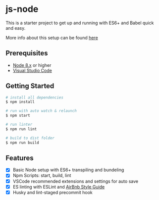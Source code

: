 # js-node

This is a starter project to get up and running with ES6+ and Babel quick and easy.

More info about this setup can be found [here]( https://medium.freecodecamp.org/these-tools-will-help-you-write-clean-code-da4b5401f68e)

## Prerequisites

- [Node 8.x](https://nodejs.org/en/) or higher
- [Visual Studio Code](https://code.visualstudio.com/)

## Getting Started

```bash
# install all dependencies
$ npm install

# run with auto watch & relaunch
$ npm start

# run linter
$ npm run lint

# build to dist folder
$ npm run build
```

## Features

- [x] Basic Node setup with ES6+ transpiling and bundeling
- [x] Npm Scripts: start, build, lint
- [x] VSCode recommended extensions and settings for auto save
- [x] ES linting with ESLint and [AirBnb Style Guide](https://github.com/airbnb/javascript)
- [x] Husky and lint-staged precommit hook
